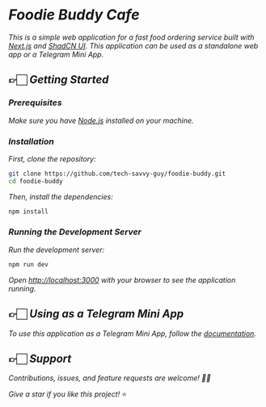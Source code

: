 # _Foodie Buddy Cafe_

_This is a simple web application for a fast food ordering service built with [Next.js](https://nextjs.org) and [ShadCN UI](https://ui.shadcn.com). This application can be used as a standalone web app or a Telegram Mini App._

## 👉🏻 _Getting Started_

### _Prerequisites_

_Make sure you have [Node.js](https://nodejs.org/) installed on your machine._

### _Installation_

_First, clone the repository:_

```bash
git clone https://github.com/tech-savvy-guy/foodie-buddy.git
cd foodie-buddy
```

_Then, install the dependencies:_

```bash
npm install
```

### _Running the Development Server_

_Run the development server:_

```bash
npm run dev
```

_Open [http://localhost:3000](http://localhost:3000) with your browser to see the application running._


## 👉🏻 _Using as a Telegram Mini App_

_To use this application as a Telegram Mini App, follow the [documentation](https://core.telegram.org/bots/webapps)._

## 👉🏻 _Support_

_Contributions, issues, and feature requests are welcome! ✌🏻_

_Give a star if you like this project!_  ⭐️ 